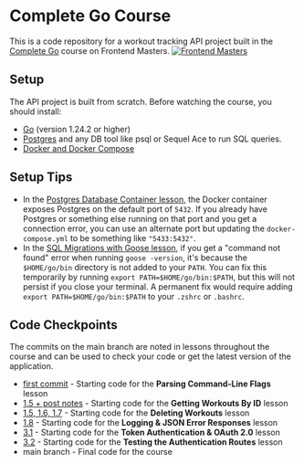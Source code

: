 # Complete Go Course
This is a code repository for a workout tracking API project built in the [Complete Go](https://frontendmasters.com/courses/complete-go) course on Frontend Masters.
[![Frontend Masters](https://static.frontendmasters.com/assets/brand/logos/full.png)](https://frontendmasters.com/courses/complete-go)

## Setup

The API project is built from scratch. Before watching the course, you should install:
- [Go](https://go.dev/doc/install) (version 1.24.2 or higher)
- [Postgres](https://www.postgresql.org/download/) and any DB tool like psql or Sequel Ace to run SQL queries.
- [Docker and Docker Compose](https://www.docker.com/)

## Setup Tips
- In the [Postgres Database Container lesson][database], the Docker container exposes Postgres on the default port of `5432`. If you already have Postgres or something else running on that port and you get a connection error, you can use an alternate port but updating the `docker-compose.yml` to be something like `"5433:5432"`.
- In the [SQL Migrations with Goose lesson][goose], if you get a "command not found" error when running `goose -version`, it's because the `$HOME/go/bin` directory is not added to your `PATH`. You can fix this temporarily by running `export PATH=$HOME/go/bin:$PATH`, but this will not persist if you close your terminal. A permanent fix would require adding `export PATH=$HOME/go/bin:$PATH` to your `.zshrc` or `.bashrc`.

## Code Checkpoints

The commits on the main branch are noted in lessons throughout the course and can be used to check your code or get the latest version of the application.
- [first commit][commit15] - Starting code for the **Parsing Command-Line Flags** lesson
- [1.5 + post notes][commit15] - Starting code for the **Getting Workouts By ID** lesson
- [1.5, 1.6, 1.7][commit17] - Starting code for the **Deleting Workouts** lesson
- [1.8][commit18] - Starting code for the **Logging & JSON Error Responses** lesson
- [3.1][commit31] - Starting code for the **Token Authentication & OAuth 2.0** lesson
- [3.2][commit32] - Starting code for the **Testing the Authentication Routes** lesson
- main branch - Final code for the course

[database]: https://frontendmasters.com/courses/complete-go/postgres-database-docker-container/
[goose]: https://rc.frontendmasters.com/courses/complete-go/sql-migrations-with-goose/
[commit0]: https://github.com/Melkeydev/fem-project-live/commit/050148ae8ee404d63a854b5f2d009168cdd7ffe7
[commit15]: https://github.com/Melkeydev/fem-project-live/commit/906b53e39aa4d99507a0fb0e8005f22966746694
[commit17]: https://github.com/Melkeydev/fem-project-live/commit/420a1a8910e528b3fa6af48a901b68502b0ee3e4
[commit18]: https://github.com/Melkeydev/fem-project-live/commit/0152bf2362188f2a6e496afe5082ca588376dcbf
[commit31]: https://github.com/Melkeydev/fem-project-live/commit/0f82adb67aaff0ba7ee51dd8fc5bc1e55cedde07
[commit32]: https://github.com/Melkeydev/fem-project-live/commit/efb3ae2bad4c15f1f77bb63279da77ae9f075715